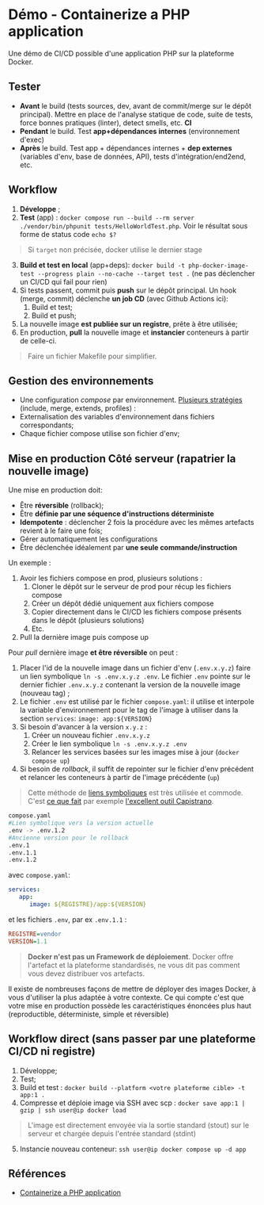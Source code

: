 # Démo - Containerize a PHP application

Une démo de CI/CD possible d'une application PHP sur la plateforme Docker.

## Tester

- **Avant** le build (tests sources, dev, avant de commit/merge sur le dépôt principal). Mettre en place de l'analyse statique de code, suite de tests, force bonnes pratiques (linter), detect smells, etc. **CI**
- **Pendant** le build. Test **app+dépendances internes** (environnement d'exec)
- **Après** le build. Test app + dépendances internes + **dep externes** (variables d'env, base de données, API), tests d'intégration/end2end, etc.

## Workflow

1. **Développe** ;
2. **Test** (app) : `docker compose run --build --rm server ./vendor/bin/phpunit tests/HelloWorldTest.php`. Voir le résultat sous forme de status code `echo $?`

> Si `target` non précisée, docker utilise le dernier stage

3. **Build et test en local** (app+deps): `docker build -t php-docker-image-test --progress plain --no-cache --target test .` (ne pas déclencher un CI/CD qui fail pour rien)
4. Si tests passent, commit puis **push** sur le dépôt principal. Un hook (merge, commit) déclenche **un job CD** (avec Github Actions ici):
   1. Build et test;
   2. Build et push;
5. La nouvelle image **est publiée sur un registre**, prête à être utilisée;
6. En production, **pull** la nouvelle image et **instancier** conteneurs à partir de celle-ci.

> Faire un fichier Makefile pour simplifier.

## Gestion des environnements

- Une configuration *compose* par environnement. [Plusieurs stratégies](https://docs.docker.com/compose/how-tos/multiple-compose-files/) (include, merge, extends, profiles) :
- Externalisation des variables d'environnement dans fichiers correspondants;
- Chaque fichier compose utilise son fichier d'env;

## Mise en production Côté serveur (rapatrier la nouvelle image)

Une mise en production doit:

- Être **réversible** (rollback);
- Être **définie par une séquence d'instructions déterministe**
- **Idempotente** : déclencher 2 fois la procédure avec les mêmes artefacts revient à le faire une fois;
- Gérer automatiquement les configurations
- Être déclenchée idéalement par **une seule commande/instruction**

Un exemple :

1. Avoir les fichiers compose en prod, plusieurs solutions : 
   1. Cloner le dépôt sur le serveur de prod pour récup les fichiers compose
   2. Créer un dépôt dédié uniquement aux fichiers compose
   3. Copier directement dans le CI/CD les fichiers compose présents dans le dépôt (plusieurs solutions)
   4. Etc.
2. Pull la dernière image puis compose up

Pour *pull* dernière image **et être réversible** on peut :

1. Placer l'id de la nouvelle image dans un fichier d'env (`.env.x.y.z`) faire un lien symbolique `ln -s .env.x.y.z .env`. Le fichier `.env` pointe sur le dernier fichier `.env.x.y.z` contenant la version de la nouvelle image (nouveau tag) ; 
2. Le fichier `.env` est utilisé par le fichier `compose.yaml`: il utilise et interpole la variable d'environnement pour le tag de l'image à utiliser dans la section `services`: `image: app:${VERSION}`
3. Si besoin d'avancer à la version `x.y.z` :
   1. Créer un nouveau fichier `.env.x.y.z`
   2. Créer le lien symbolique `ln -s .env.x.y.z .env`
   3. Relancer les services basées sur les images mise à jour (`docker compose up`)
4. Si besoin de *rollback*, il suffit de repointer sur le fichier d'env précédent et relancer les conteneurs à partir de l'image précédente (`up`)

> Cette méthode de [liens symboliques](https://fr.wikipedia.org/wiki/Lien_symbolique) est très utilisée et commode. C'est [ce que fait](https://capistranorb.com/documentation/getting-started/rollbacks/) par exemple [l'excellent outil Capistrano](https://capistranorb.com/).

~~~bash
compose.yaml
#Lien symbolique vers la version actuelle
.env -> .env.1.2
#Ancienne version pour le rollback
.env.1
.env.1.1
.env.1.2
~~~

avec `compose.yaml`:

~~~yaml
services:
   app:
      image: ${REGISTRE}/app:${VERSION}
~~~

et les fichiers `.env`, par ex `.env.1.1` :

~~~ini
REGISTRE=vendor
VERSION=1.1
~~~


> **Docker n'est pas un Framework de déploiement**. Docker offre l'artefact et la plateforme standardisés, ne vous dit pas comment vous devez distribuer vos artefacts.

Il existe de nombreuses façons de mettre de déployer des images Docker, à vous d'utiliser la plus adaptée à votre contexte. Ce qui compte c'est que votre mise en production possède les caractéristiques énoncées plus haut (reproductible, déterministe, simple et réversible)

## Workflow direct (sans passer par une plateforme CI/CD ni registre)

1. Développe;
2. Test;
3. Build et test : `docker build --platform <votre plateforme cible> -t app:1 .`
4. Compresse et déploie image via SSH avec scp : `docker save app:1 | gzip | ssh user@ip docker load`

> L'image est directement envoyée via la sortie standard (stout) sur le serveur et chargée depuis l'entrée standard (stdint)

5. Instancie nouveau conteneur: `ssh user@ip docker compose up -d app`


## Références

- [Containerize a PHP application](https://docs.docker.com/guides/php/containerize/)